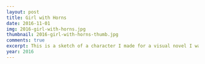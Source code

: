 ```yaml
---
layout: post
title: Girl with Horns
date: 2016-11-01
img: 2016-girl-with-horns.jpg
thumbnail: 2016-girl-with-horns-thumb.jpg
comments: true
excerpt: This is a sketch of a character I made for a visual novel I was going to make.
year: 2016
---
```

